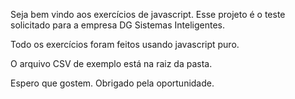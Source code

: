 Seja bem vindo aos exercícios de javascript. Esse projeto é o teste solicitado para a empresa DG Sistemas Inteligentes.

Todo os exercícios foram feitos usando javascript puro. 

O arquivo CSV de exemplo está na raiz da pasta.

Espero que gostem. Obrigado pela oportunidade.